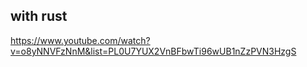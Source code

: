 
## with rust

<https://www.youtube.com/watch?v=o8yNNVFzNnM&list=PL0U7YUX2VnBFbwTi96wUB1nZzPVN3HzgS>
